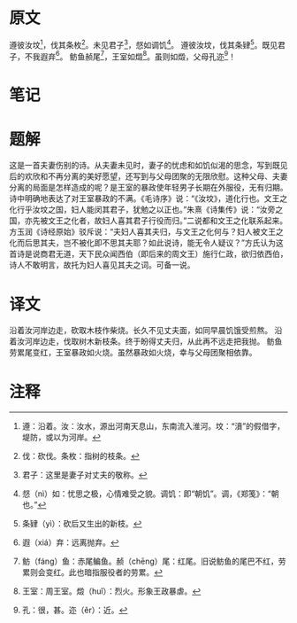 # 原文
遵彼汝坟[^1]，伐其条枚[^2]。未见君子[^3]，惄如调饥[^4]。
遵彼汝坟，伐其条肄[^5]。既见君子，不我遐弃[^6]。
鲂鱼赪尾[^7]，王室如燬[^8]。虽则如燬，父母孔迩[^9]！
# 笔记

# 题解
这是一首夫妻伤别的诗。从夫妻未见时，妻子的忧虑和如饥似渴的思念，写到既见后的欢欣和不再分离的美好愿望，还写到与父母团聚的无限欣慰。这种父母、夫妻分离的局面是怎样造成的呢？是王室的暴政使年轻男子长期在外服役，无有归期。诗中明确地表达了对王室暴政的不满。《毛诗序》说：“《汝坟》，道化行也。文王之化行乎汝坟之国，妇人能闵其君子，犹勉之以正也。”朱熹《诗集传》说：“汝旁之国，亦先被文王之化者，故妇人喜其君子行役而归。”二说都和文王之化联系起来。方玉润《诗经原始》驳斥说：“夫妇人喜其夫归，与文王之化何与？妇人被文王之化而后思其夫，岂不被化即不思其夫耶？如此说诗，能无令人疑议？”方氏认为这首诗是说商君无道，天下民众闻西伯（即后来的周文王）施行仁政，欲归依西伯，诗人不敢明言，故托为妇人喜见其夫之词。可备一说。
# 译文
沿着汝河岸边走，砍取木枝作柴烧。长久不见丈夫面，如同早晨饥饿受煎熬。
沿着汝河岸边走，伐取树木新枝条。终于盼得丈夫归，从此再不远走把我抛。
鲂鱼劳累尾变红，王室暴政如火烧。虽然暴政如火烧，幸与父母团聚相依靠。
# 注释

[^1]: 遵：沿着。汝：汝水，源出河南天息山，东南流入淮河。坟：“濆”的假借字，堤防，或以为河岸。
[^2]: 伐：砍伐。条枚：指树的枝条。
[^3]: 君子：这里是妻子对丈夫的敬称。
[^4]: 惄（nì）如：忧思之极，心情难受之貌。调饥：即“朝饥”。调，《郑笺》：“朝也。”
[^5]: 条肄（yì）：砍后又生出的新枝。
[^6]: 遐（xiá）弃：远离抛弃。
[^7]: 鲂（fáng）鱼：赤尾鳊鱼。赪（chēng）尾：红尾。旧说鲂鱼的尾巴不红，劳累则会变红。此也暗指服役者的劳累。
[^8]: 王室：周王室。燬（huǐ）：烈火。形象王政暴虐。
[^9]: 孔：很，甚。迩（ěr）：近。